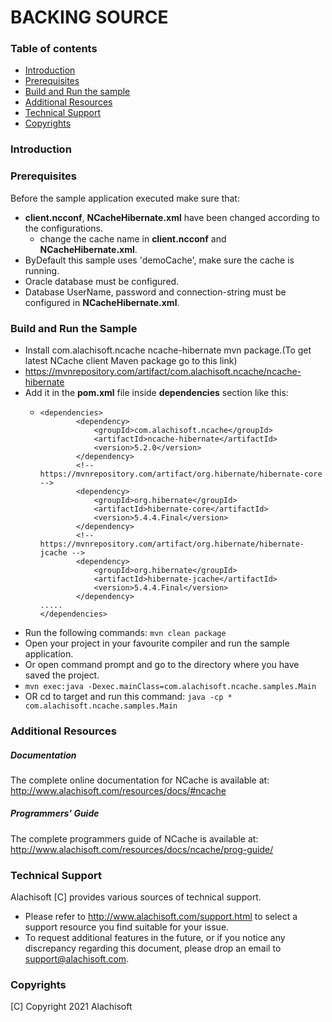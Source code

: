 # BACKING SOURCE

### Table of contents

* [Introduction](#introduction)
* [Prerequisites](#prerequisites)
* [Build and Run the sample](#build-and-run-the-sample)
* [Additional Resources](#additional-resources)
* [Technical Support](#technical-support)
* [Copyrights](#copyrights)

### Introduction



### Prerequisites

Before the sample application executed make sure that:

- **client.ncconf**, **NCacheHibernate.xml** have been changed according to the configurations. 
	- change the cache name in **client.ncconf** and **NCacheHibernate.xml**.
- ByDefault this sample uses 'demoCache', make sure the cache is running. 
- Oracle database must be configured.
- Database UserName, password and connection-string must be configured in **NCacheHibernate.xml**.

### Build and Run the Sample
    
- Install com.alachisoft.ncache ncache-hibernate mvn package.(To get latest NCache client Maven package go to this link)
- https://mvnrepository.com/artifact/com.alachisoft.ncache/ncache-hibernate
- Add it in the **pom.xml** file inside **dependencies** section like this:
    - ```
      <dependencies>
              <dependency>
                  <groupId>com.alachisoft.ncache</groupId>
                  <artifactId>ncache-hibernate</artifactId>
                  <version>5.2.0</version>
              </dependency>
              <!-- https://mvnrepository.com/artifact/org.hibernate/hibernate-core -->
              <dependency>
                  <groupId>org.hibernate</groupId>
                  <artifactId>hibernate-core</artifactId>
                  <version>5.4.4.Final</version>
              </dependency>
              <!-- https://mvnrepository.com/artifact/org.hibernate/hibernate-jcache -->
              <dependency>
                  <groupId>org.hibernate</groupId>
                  <artifactId>hibernate-jcache</artifactId>
                  <version>5.4.4.Final</version>
              </dependency>
      .....
      </dependencies> 
      ```
- Run the following commands:
    ``` mvn clean package ```
- Open your project in your favourite compiler and run the sample application.
- Or open command prompt and go to the directory where you have saved the project.
- ``` mvn exec:java -Dexec.mainClass=com.alachisoft.ncache.samples.Main ```
- OR cd to target and run this command: 
``` java -cp * com.alachisoft.ncache.samples.Main ```

### Additional Resources

##### Documentation
The complete online documentation for NCache is available at:
http://www.alachisoft.com/resources/docs/#ncache

##### Programmers' Guide
The complete programmers guide of NCache is available at:
http://www.alachisoft.com/resources/docs/ncache/prog-guide/

### Technical Support

Alachisoft [C] provides various sources of technical support. 

- Please refer to http://www.alachisoft.com/support.html to select a support resource you find suitable for 
    your issue.
- To request additional features in the future, or if you notice any discrepancy regarding this document, 
    please drop an email to [support@alachisoft.com](mailto:support@alachisoft.com).

### Copyrights

[C] Copyright 2021 Alachisoft 